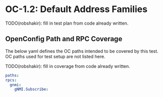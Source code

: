 # OC-1.2: Default Address Families

TODO(robshakir): fill in test plan from code already written.

## OpenConfig Path and RPC Coverage

The below yaml defines the OC paths intended to be covered by this test.  OC paths used for test setup are not listed here.

TODO(robshakir): fill in coverage from code already written.

```yaml
paths:
rpcs:
  gnmi:
    gNMI.Subscribe:
```

